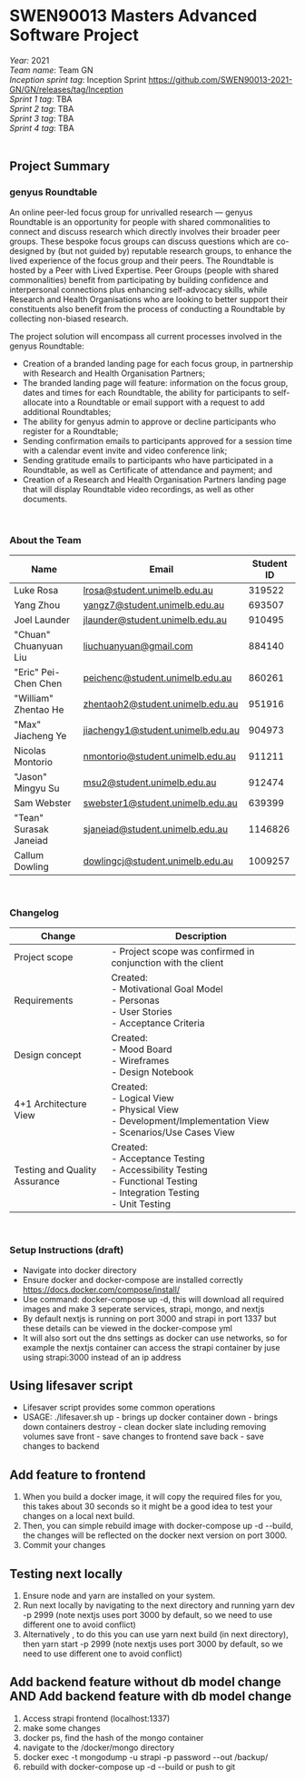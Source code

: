 # SWEN90013 Masters Advanced Software Project<br />

*Year:* 2021<br />
*Team name*: Team GN<br />
*Inception sprint tag*: Inception Sprint <https://github.com/SWEN90013-2021-GN/GN/releases/tag/Inception><br />
*Sprint 1 tag*: TBA<br />
*Sprint 2 tag*: TBA<br />
*Sprint 3 tag*: TBA<br />
*Sprint 4 tag*: TBA<br /><br />

## Project Summary

### genyus Roundtable

An online peer-led focus group for unrivalled research — genyus Roundtable is an opportunity for people with shared commonalities to connect and discuss research which directly involves their broader peer groups. These bespoke focus groups can discuss questions which are co-designed by (but not guided by) reputable research groups, to enhance the lived experience of the focus group and their peers. The Roundtable is hosted by a Peer with Lived Expertise.
Peer Groups (people with shared commonalities) benefit from participating by building confidence and interpersonal connections plus enhancing self-advocacy skills, while Research and Health Organisations who are looking to better support their constituents also benefit from the process of conducting a Roundtable by collecting non-biased research.

The project solution will encompass all current processes involved in the genyus Roundtable:

- Creation of a branded landing page for each focus group, in partnership with Research and Health Organisation Partners;
- The branded landing page will feature: information on the focus group, dates and times for each Roundtable, the ability for participants to self-allocate into a Roundtable or email support with a request to add additional Roundtables;
- The ability for genyus admin to approve or decline participants who register for a Roundtable;
- Sending confirmation emails to participants approved for a session time with a calendar event invite and video conference link;
- Sending gratitude emails to participants who have participated in a Roundtable, as well as Certificate of attendance and payment; and 
- Creation of a Research and Health Organisation Partners landing page that will display Roundtable video recordings, as well as other documents.

<br />

### About the Team

| Name | Email | Student ID |
| - | - | - |
| Luke Rosa | lrosa@student.unimelb.edu.au | 319522 |
| Yang Zhou | yangz7@student.unimelb.edu.au | 693507 |
| Joel Launder | jlaunder@student.unimelb.edu.au | 910495 |
| "Chuan" Chuanyuan Liu | liuchuanyuan@gmail.com | 884140 |
| "Eric" Pei-Chen Chen | peichenc@student.unimelb.edu.au | 860261 |
| "William" Zhentao He | zhentaoh2@student.unimelb.edu.au | 951916 |
| "Max" Jiacheng Ye | jiachengy1@student.unimelb.edu.au | 904973 |
| Nicolas Montorio | nmontorio@student.unimelb.edu.au | 911211 |
| "Jason" Mingyu Su | msu2@student.unimelb.edu.au | 912474 |
| Sam Webster | swebster1@student.unimelb.edu.au | 639399 |
| "Tean" Surasak Janeiad | sjaneiad@student.unimelb.edu.au | 1146826 |
| Callum Dowling | dowlingcj@student.unimelb.edu.au | 1009257 |

<br />

### Changelog

| Change | Description |
| - | - |
| Project scope | - Project scope was confirmed in conjunction with the client
| Requirements | Created:<br/>- Motivational Goal Model<br/>- Personas<br/>- User Stories<br/>- Acceptance Criteria<br/>
| Design concept | Created:<br/>- Mood Board<br/>- Wireframes<br/>- Design Notebook<br/>|
| 4+1 Architecture View | Created:<br/>- Logical View<br/>- Physical View<br/>- Development/Implementation View<br/>- Scenarios/Use Cases View<br/>
| Testing and Quality Assurance | Created:<br/>- Acceptance Testing<br/>- Accessibility Testing<br/>- Functional Testing<br/>- Integration Testing<br/>- Unit Testing |

<br />

### Setup Instructions (draft)
- Navigate into docker directory
- Ensure docker and docker-compose are installed correctly <https://docs.docker.com/compose/install/>
- Use command: docker-compose up -d, this will download all required images and make 3 seperate services, strapi, mongo, and nextjs
- By default nextjs is running on port 3000 and strapi in port 1337 but these details can be viewed in the docker-compose yml
- It will also sort out the dns settings as docker can use networks, so for example the nextjs container can access the strapi container by juse using strapi:3000 instead of an ip address

## Using lifesaver script
- Lifesaver script provides some common operations 
- USAGE: ./lifesaver.sh <args>
		up - brings up docker container
		down - brings down containers
		destroy - clean docker slate including removing volumes
		save front - save changes to frontend
		save back - save changes to backend

## Add feature to frontend
1. When you build a docker image, it will copy the required files for you, this takes about 30 seconds so it might be a good idea to test your changes on a local next build.
2. Then, you can simple rebuild image with docker-compose up -d --build, the changes will be reflected on the docker next version on port 3000.
3. Commit your changes

## Testing next locally
1. Ensure node and yarn are installed on your system.
2. Run next locally by navigating to the next directory and running yarn dev -p 2999 (note nextjs uses port 3000 by default, so we need to use different one to avoid conflict)
3. Alternatively , to do this you can use yarn next build (in next directory), then yarn start -p 2999 (note nextjs uses port 3000 by default, so we need to use different one to avoid conflict)

## Add backend feature without db model change AND Add backend feature with db model change
1. Access strapi frontend (localhost:1337)
2. make some changes
3. docker ps, find the hash of the mongo container
4. navigate to the /docker/mongo directory
5. docker exec -t <hash> mongodump -u strapi -p password --out /backup/
6. rebuild with docker-compose up -d --build or push to git

